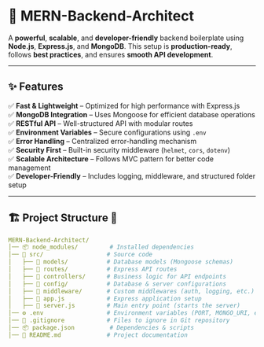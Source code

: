  # 🚀 MERN-Backend-Architect  

A **powerful**, **scalable**, and **developer-friendly** backend boilerplate using **Node.js**, **Express.js**, and **MongoDB**. This setup is **production-ready**, follows **best practices**, and ensures **smooth API development**.  

---

## ✨ Features  
✅ **Fast & Lightweight** – Optimized for high performance with Express.js  
✅ **MongoDB Integration** – Uses Mongoose for efficient database operations  
✅ **RESTful API** – Well-structured API with modular routes  
✅ **Environment Variables** – Secure configurations using `.env`  
✅ **Error Handling** – Centralized error-handling mechanism  
✅ **Security First** – Built-in security middleware (`helmet`, `cors`, `dotenv`)  
✅ **Scalable Architecture** – Follows MVC pattern for better code management  
✅ **Developer-Friendly** – Includes logging, middleware, and structured folder setup  

---

## 🏗️ Project Structure 📂  

```yaml
MERN-Backend-Architect/
│── 📦 node_modules/         # Installed dependencies  
│── 📂 src/                  # Source code  
│   ├── 📁 models/           # Database models (Mongoose schemas)  
│   ├── 📁 routes/           # Express API routes  
│   ├── 📁 controllers/      # Business logic for API endpoints  
│   ├── 📁 config/           # Database & server configurations  
│   ├── 📁 middleware/       # Custom middlewares (auth, logging, etc.)  
│   ├── 📝 app.js            # Express application setup  
│   ├── 🚀 server.js         # Main entry point (starts the server)  
│── ⚙️ .env                  # Environment variables (PORT, MONGO_URI, etc.)  
│── 📜 .gitignore            # Files to ignore in Git repository  
│── 📦 package.json          # Dependencies & scripts  
│── 📝 README.md             # Project documentation  
